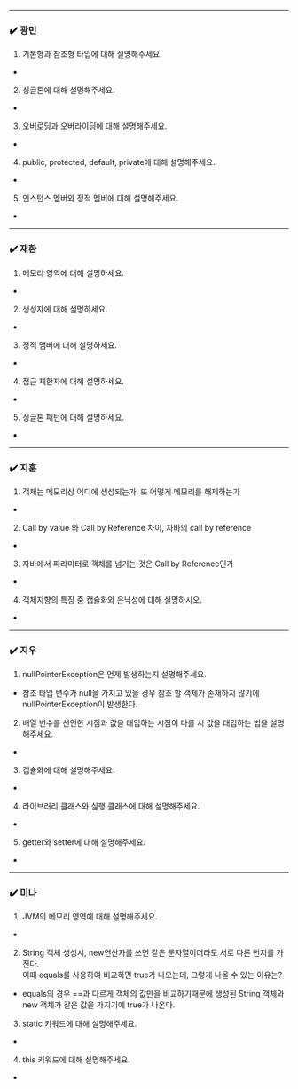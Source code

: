 
***
### ✔️ 광민
1. 기본형과 참조형 타입에 대해 설명해주세요.
- 
2. 싱글톤에 대해 설명해주세요.
- 
3. 오버로딩과 오버라이딩에 대해 설명해주세요.
- 
4. public, protected, default, private에 대해 설명해주세요.
- 
5. 인스턴스 멤버와 정적 멤버에 대해 설명해주세요.
- 

***
### ✔️ 재환
1. 메모리 영역에 대해 설명하세요. 
- 
2. 생성자에 대해 설명하세요. 
- 
3. 정적 맴버에 대해 설명하세요. 
- 
4. 접근 제한자에 대해 설명하세요. 
- 
5. 싱글톤 패턴에 대해 설명하세요. 
- 

***
### ✔️ 지훈
1. 객체는 메모리상 어디에 생성되는가, 또 어떻게 메모리를 해제하는가 
- 
2. Call by value 와 Call by Reference 차이, 자바의 call by reference
- 
3. 자바에서 파라미터로 객체를 넘기는 것은 Call by Reference인가
- 
4. 객체지향의 특징 중 캡슐화와 은닉성에 대해 설명하시오.
- 

***
### ✔️ 지우
1. nullPointerException은 언제 발생하는지 설명해주세요.
- 참조 타입 변수가 null을 가지고 있을 경우 참조 할 객체가 존재하지 않기에 nullPointerException이 발생한다.
2. 배열 변수를 선언한 시점과 값을 대입하는 시점이 다를 시 
값을 대입하는 법을 설명해주세요.
- 
3. 캡슐화에 대해 설명해주세요.
- 
4. 라이브러리 클래스와 실행 클래스에 대해 설명해주세요.
- 
5. getter와 setter에 대해 설명해주세요.
- 

***
### ✔️ 미나
1. JVM의 메모리 영역에 대해 설명해주세요.
- 
2. String 객체 생성시, new연산자를 쓰면 같은 문자열이더라도 서로 다른 번지를 가진다.
    <br> 이떄 equals를 사용하여 비교하면 true가 나오는데, 그렇게 나올 수 있는 이유는?
- equals의 경우 ==과 다르게 객체의 값만을 비교하기때문에 생성된 String 객체와 new 객체가 같은 값을 가지기에 true가 나온다.
3. static 키워드에 대해 설명해주세요.
- 
4. this 키워드에 대해 설명해주세요.
- 
